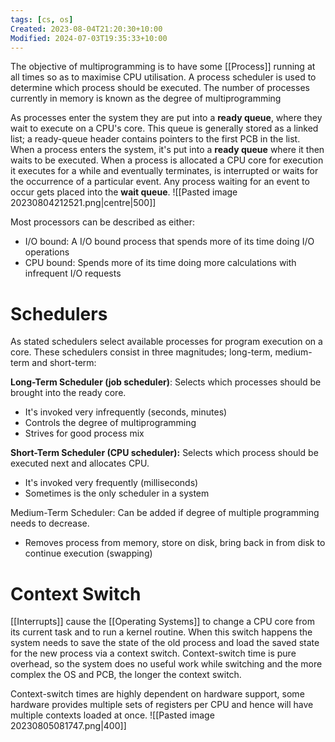 ```yaml
---
tags: [cs, os]
Created: 2023-08-04T21:20:30+10:00
Modified: 2024-07-03T19:35:33+10:00
---
```

The objective of multiprogramming is to have some [[Process]] running at all times so as to maximise CPU utilisation. A process scheduler is used to determine which process should be executed. The number of processes currently in memory is known as the degree of multiprogramming

As processes enter the system they are put into a **ready queue**, where they wait to execute on a CPU's core. This queue is generally stored as a linked list; a ready-queue header contains pointers to the first PCB in the list. When a process enters the system, it's put into a **ready queue** where it then waits to be executed. When a process is allocated a CPU core for execution it executes for a while and eventually terminates, is interrupted or waits for the occurrence of a particular event. Any process waiting for an event to occur gets placed into the **wait queue**. 
![[Pasted image 20230804212521.png|centre|500]]

Most processors can be described as either:
- I/O bound: A I/O bound process that spends more of its time doing I/O operations
- CPU bound: Spends more of its time doing more calculations with infrequent I/O requests

# Schedulers
As stated schedulers select available processes for program execution on a core. These schedulers consist in three magnitudes; long-term, medium-term and short-term:

**Long-Term Scheduler (job scheduler)**: Selects which processes should be brought into the ready core.
- It's invoked very infrequently (seconds, minutes)
- Controls the degree of multiprogramming
- Strives for good process mix

**Short-Term Scheduler (CPU scheduler):** Selects which process should be executed next and allocates CPU.
- It's invoked very frequently (milliseconds)
- Sometimes is the only scheduler in a system

Medium-Term Scheduler: Can be added if degree of multiple programming needs to decrease.
- Removes process from memory, store on disk, bring back in from disk to continue execution (swapping)

# Context Switch
[[Interrupts]] cause the [[Operating Systems]] to change a CPU core from its current task and to run a kernel routine. When this switch happens the system needs to save the state of the old process and load the saved state for the new process via a context switch. Context-switch time is pure overhead, so the system does no useful work while switching and the more complex the OS and PCB, the longer the context switch.

Context-switch times are highly dependent on hardware support, some hardware provides multiple sets of registers per CPU and hence will have multiple contexts loaded at once.
![[Pasted image 20230805081747.png|400]]